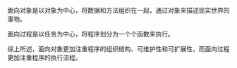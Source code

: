 面向对象是以对象为中心，将数据和方法组织在一起，通过对象来描述现实世界的事物。

面向过程是以任务为中心，将程序划分为一个个函数来执行。

综上所述，面向对象更加注重程序的组织结构、可维护性和可扩展性，而面向过程更加注重程序的执行流程。
